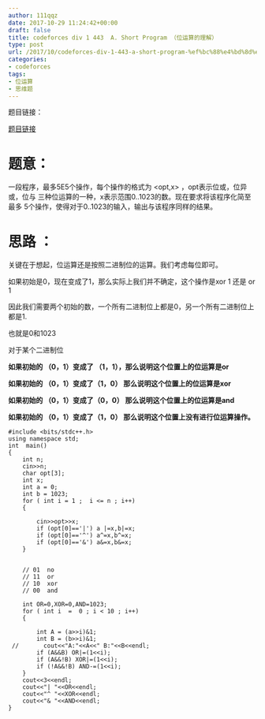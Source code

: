 ```yaml
---
author: 111qqz
date: 2017-10-29 11:24:42+00:00
draft: false
title: codeforces div 1 443  A. Short Program （位运算的理解）
type: post
url: /2017/10/codeforces-div-1-443-a-short-program-%ef%bc%88%e4%bd%8d%e8%bf%90%e7%ae%97%e7%9a%84%e7%90%86%e8%a7%a3%ef%bc%89/
categories:
- codeforces
tags:
- 位运算
- 思维题
---
```


题目链接：

[题目链接](http://codeforces.com/contest/878/problem/A)



# **题意：**



一段程序，最多5E5个操作，每个操作的格式为 <opt,x> ，opt表示位或，位异或，位与 三种位运算的一种，x表示范围0..1023的数。现在要求将该程序化简至最多 5个操作，使得对于0..1023的输入，输出与该程序同样的结果。



# 思路 ：



关键在于想起，位运算还是按照二进制位的运算。我们考虑每位即可。

如果初始是0，现在变成了1，那么实际上我们并不确定，这个操作是xor 1 还是 or 1

因此我们需要两个初始的数，一个所有二进制位上都是0，另一个所有二进制位上都是1.

也就是0和1023

对于某个二进制位

**如果初始的 （0，1）变成了 （1，1），那么说明这个位置上的位运算是or**

**如果初始的 （0，1）变成了（1，0） 那么说明这个位置上的位运算是xor**

**如果初始的 （0，1）变成了（0，0） 那么说明这个位置上的位运算是and**

**如果初始的 （0，1）变成了（1，0） 那么说明这个位置上没有进行位运算操作。**




    
    #include <bits/stdc++.h>
    using namespace std;
    int  main()
    {
        int n;
        cin>>n;
        char opt[3];
        int x;
        int a = 0;
        int b = 1023;
        for ( int i = 1 ;  i <= n ; i++)
        {
    
            cin>>opt>>x;
            if (opt[0]=='|') a |=x,b|=x;
            if (opt[0]=='^') a^=x,b^=x;
            if (opt[0]=='&') a&=x,b&=x;
        }
    
    
        // 01  no
        // 11  or
        // 10  xor
        // 00  and
    
        int OR=0,XOR=0,AND=1023;
        for ( int i  =  0 ; i < 10 ; i++)
        {
    
            int A = (a>>i)&1;
            int B = (b>>i)&1;
     //       cout<<"A:"<<A<<" B:"<<B<<endl;
            if (A&&B) OR|=(1<<i);
            if (A&&!B) XOR|=(1<<i);
            if (!A&&!B) AND-=(1<<i);
        }
        cout<<3<<endl;
        cout<<"| "<<OR<<endl;
        cout<<"^ "<<XOR<<endl;
        cout<<"& "<<AND<<endl;
    }
    














